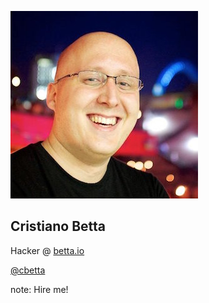 <!-- .slide: data-state="dim" data-background="resources/hackathon.jpg" -->

![Cristiano Betta](resources/cbetta.jpg) <!-- .element: class="circle" -->

##  Cristiano Betta

Hacker @ [betta.io](https://betta.io)

[@cbetta](https://twitter.com/cbetta)

note:
    Hire me!
